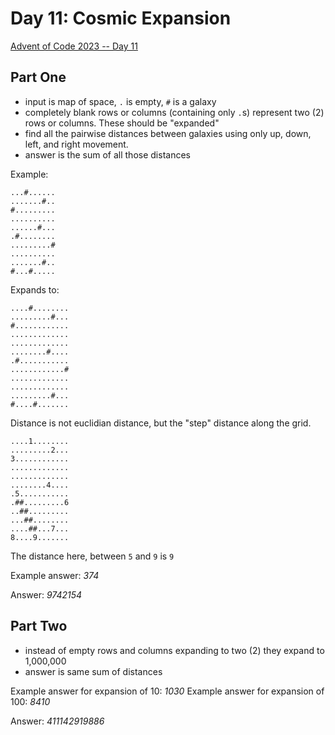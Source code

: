 # Day 11: Cosmic Expansion

[Advent of Code 2023 -- Day 11](https://adventofcode.com/2023/day/11)

## Part One

- input is map of space, `.` is empty, `#` is a galaxy
- completely blank rows or columns (containing only `.`s) represent two (2) rows or columns. These should be "expanded"
- find all the pairwise distances between galaxies using only up, down, left, and right movement.
- answer is the sum of all those distances

Example:

```
...#......
.......#..
#.........
..........
......#...
.#........
.........#
..........
.......#..
#...#.....
```

Expands to:

```
....#........
.........#...
#............
.............
.............
........#....
.#...........
............#
.............
.............
.........#...
#....#.......
```

Distance is not euclidian distance, but the "step" distance along the grid.

```
....1........
.........2...
3............
.............
.............
........4....
.5...........
.##.........6
..##.........
...##........
....##...7...
8....9.......
```

The distance here, between `5` and `9` is `9`

Example answer: _374_

Answer: _9742154_

## Part Two

- instead of empty rows and columns expanding to two (2) they expand to 1,000,000
- answer is same sum of distances

Example answer for expansion of 10: _1030_
Example answer for expansion of 100: _8410_

Answer: _411142919886_